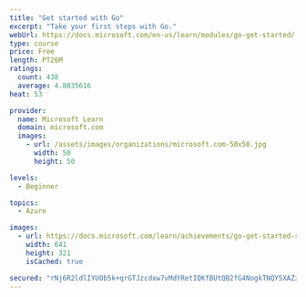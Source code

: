```yaml
---
title: "Get started with Go"
excerpt: "Take your first steps with Go."
webUrl: https://docs.microsoft.com/en-us/learn/modules/go-get-started/
type: course
price: Free
length: PT26M
ratings:
  count: 438
  average: 4.8835616
heat: 53

provider:
  name: Microsoft Learn
  domain: microsoft.com
  images:
    - url: /assets/images/organizations/microsoft.com-50x50.jpg
      width: 50
      height: 50

levels:
  - Beginner

topics:
  - Azure

images:
  - url: https://docs.microsoft.com/learn/achievements/go-get-started-social.png
    width: 641
    height: 321
    isCached: true

secured: "rNj6R2ldlIYUOb5k+qrGTJzcdxw7vMdYRetIQKfBUtQB2fG4NogkTNQY5XAZzk4045DrTK2Z+rrZ5fKuJ9sT4onRcGHYk/Nv3K17P97iWy1BlVWItwGFArqiYGHW06qGJf4aJBEN6qpGRcAf3gMF0zaY0pyYQdtJ60JwmK7kSKwjgUY2NrpeqWrETX9qyARcJWPajWHJ6/e2sFFpqTy2bYPuY7X5aD0OE4Tb32wG2i3uG/A0k6zbQ/ByI2EPcLfpFklpGpU69lkOKhVdlsgyyyIEYNjLWN+xxAWnzOvY9VG3oI9k4UPPxYOb/9GNsyaRbeps1kmUVcosc3hA2t3vgRRSXb6k1PVV0X5fw16+zx2rIlBs+slB/C3p+Eo/Fskpkew/bmVUk1UVwLkAWNQZJbFlQtc+Bbm+IfYexdsyt0o=;W7FeN3Ns5+jeon0Y0MD+4Q=="
---
```


